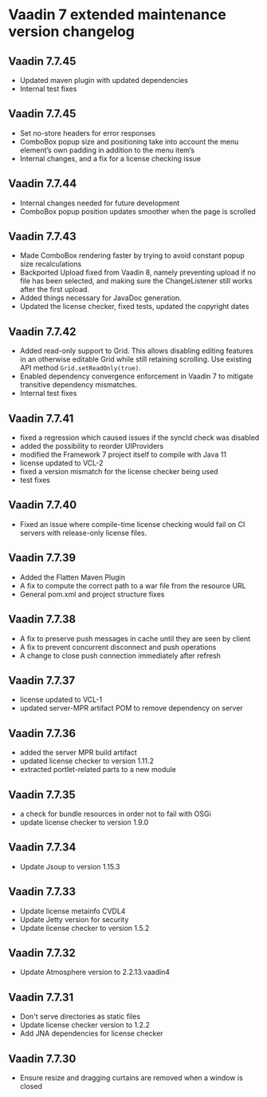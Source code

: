 # Vaadin 7 extended maintenance version changelog

## Vaadin 7.7.45

* Updated maven plugin with updated dependencies
* Internal test fixes

## Vaadin 7.7.45

* Set no-store headers for error responses
* ComboBox popup size and positioning take into account the menu element’s own padding in addition to the menu item’s
* Internal changes, and a fix for a license checking issue

## Vaadin 7.7.44

* Internal changes needed for future development
* ComboBox popup position updates smoother when the page is scrolled

## Vaadin 7.7.43

* Made ComboBox rendering faster by trying to avoid constant popup size recalculations
* Backported Upload fixed from Vaadin 8, namely preventing upload if no file has been selected, and making sure the ChangeListener still works after the first upload.
* Added things necessary for JavaDoc generation.
* Updated the license checker, fixed tests, updated the copyright dates

## Vaadin 7.7.42

* Added read-only support to Grid. This allows disabling editing features in an otherwise editable Grid while still retaining scrolling. Use existing API method `Grid.setReadOnly(true)`.
* Enabled dependency convergence enforcement in Vaadin 7 to mitigate transitive dependency mismatches.
* Internal test fixes

## Vaadin 7.7.41

* fixed a regression which caused issues if the syncId check was disabled
* added the possibility to reorder UIProviders
* modified the Framework 7 project itself to compile with Java 11
* license updated to VCL-2
* fixed a version mismatch for the license checker being used
* test fixes

## Vaadin 7.7.40

* Fixed an issue where compile-time license checking would fail on CI servers with release-only license files.

## Vaadin 7.7.39

* Added the Flatten Maven Plugin
* A fix to compute the correct path to a war file from the resource URL
* General pom.xml and project structure fixes

## Vaadin 7.7.38

* A fix to preserve push messages in cache until they are seen by client
* A fix to prevent concurrent disconnect and push operations
* A change to close push connection immediately after refresh


## Vaadin 7.7.37

* license updated to VCL-1
* updated server-MPR artifact POM to remove dependency on server


## Vaadin 7.7.36

* added the server MPR build artifact
* updated license checker to version 1.11.2
* extracted portlet-related parts to a new module


## Vaadin 7.7.35

* a check for bundle resources in order not to fail with OSGi
* update license checker to version 1.9.0


## Vaadin 7.7.34

* Update Jsoup to version 1.15.3


## Vaadin 7.7.33

* Update license metainfo CVDL4 
* Update Jetty version for security
* Update license checker to version 1.5.2


## Vaadin 7.7.32

* Update Atmosphere version to 2.2.13.vaadin4

## Vaadin 7.7.31

* Don't serve directories as static files
* Update license checker version to 1.2.2
* Add JNA dependencies for license checker

## Vaadin 7.7.30

* Ensure resize and dragging curtains are removed when a window is closed
